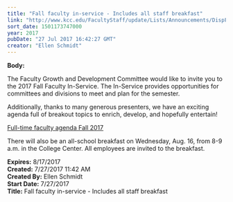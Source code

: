 ```yaml
---
title: "Fall faculty in-service - Includes all staff breakfast"
link: "http://www.kcc.edu/FacultyStaff/update/Lists/Announcements/DispForm.aspx?ID=2474"
sort_date: 1501173747000
year: 2017
pubDate: "27 Jul 2017 16:42:27 GMT"
creator: "Ellen Schmidt"
---
```


<div><b>Body:</b> <div class="ExternalClass6AB6767C3C9B406BB1A373D441AEDF37"><p>​The Faculty Growth and Development Committee would like to invite you to the 2017 Fall Faculty In-Service. The In-Service provides opportunities for committees and divisions to meet and plan for the semester.</p>
<p>Additionally, thanks to many generous presenters, we have an exciting agenda full of breakout topics to enrich, develop, and hopefully entertain!</p>
<p><a href="/FacultyStaff/departments/ktlc/Documents/Full%20Time%20Agenda%20FA17%20web.pdf">Full-time faculty agenda Fall 2017</a></p>
<p>There will also be an all-school breakfast on Wednesday, Aug. 16, from 8-9 a.m. in the College Center. All employees are invited to the breakfast.</p></div></div>
<div><b>Expires:</b> 8/17/2017</div>
<div><b>Created:</b> 7/27/2017 11:42 AM</div>
<div><b>Created By:</b> Ellen Schmidt</div>
<div><b>Start Date:</b> 7/27/2017</div>
<div><b>Title:</b> Fall faculty in-service - Includes all staff breakfast</div>
